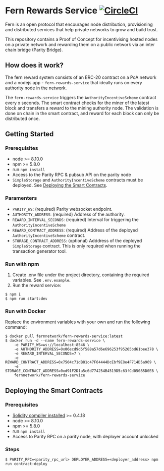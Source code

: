 # Fern Rewards Service [![CircleCI](https://circleci.com/gh/fernnetwork/fern-rewards-service.svg?style=svg&circle-token=0789f9ddd90b58aee94a1dac3efee718ea0666c2)](https://circleci.com/gh/fernnetwork/fern-rewards-service)

Fern is an open protocol that encourages node distribution, provisioning and distributed services that help private networks to grow and build trust.

This repository contains a Proof of Concept for incentivising hosted nodes on a private network and rewarding them on a public network via an inter chain bridge (Parity Bridge).

## How does it work?
The fern reward system consists of an ERC-20 contract on a PoA network and a nodejs app - `fern-rewards-service` that ideally runs on every authority node in the network.

The `fern-rewards-service` triggers the `AuthorityIncentiveScheme` contract every x seconds. The smart contract checks for the miner of the latest block and transfers a reward to the mining authority node. The validation is done on chain in the smart contract, and reward for each block can only be distributed once.

## Getting Started

### Prerequisites
- node >= 8.10.0
- npm >= 5.8.0
- run `npm install`
- Access to the Parity RPC & pubsub API on the parity node
- `SimpleStorage` and `AuthorityIncentiveScheme` contracts must be deployed. See [Deploying the Smart Contracts](#deploying-the-smart-contracts).

### Paramenters
- `PARITY_WS`: (required) Parity websocket endpoint.
- `AUTHORITY_ADDRESS`: (required) Address of the authority.
- `REWARD_INTERVAL_SECONDS`: (required) Interval for triggering the `AuthorityIncentiveScheme`
- `REWARD_CONTRACT_ADDRESS`: (required) Address of the deployed `AuthorityIncentiveScheme` contract.
- `STORAGE_CONTRACT_ADDRESS`: (optional) Adddress of the deployed `SimpleStorage` contract. This is only required when running the transaction generator tool.

### Run with npm
1. Create .env file under the project directory, containing the required variables. See `.env.example`.
2. Run the reward service:
  ```
  $ npm i
  $ npm run start:dev
  ```

### Run with Docker
Replace the environment variables with your own and run the following command:
  ```
  $ docker pull fernnetwork/fern-rewards-service:latest
  $ docker run -d --name fern-rewards-service \
      -e PARITY_WS=ws://localhost:8546 \
      -e AUTHORITY_ADDRESS=0x06ecd9d5f588a57d6e696253f95265bd61bee378 \
      -e REWARD_INTERVAL_SECONDS=7 \
      -e REWARD_CONTRACT_ADDRESS=0x7504c71dB81c47F64444DcEbf9E8e4F714D5a969 \
      -e STORAGE_CONTRACT_ADDRESS=0xd91F2D1a5c6d774254B4519D5c63fCd05085D0E8 \
      fernnetwork/fern-rewards-service
  ```

## Deploying the Smart Contracts

### Prerequisites
- [Solidity compiler installed](http://solidity.readthedocs.io/en/latest/installing-solidity.html) >= 0.4.18
- node >= 8.10.0
- npm >= 5.8.0
- run `npm install`
- Access to Parity RPC on a parity node, with deployer account unlocked

### Steps
```
$ PARITY_RPC=<parity_rpc_url> DEPLOYER_ADDRESS=<deployer_address> npm run contract:deploy
```
